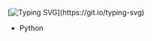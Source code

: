 [![Typing SVG](https://readme-typing-svg.herokuapp.com?font=Fira+Code&weight=900&size=29&pause=1000&width=435&lines=HIGHER+LEVEL+PROGRAMMING\(:)](https://git.io/typing-svg)

- Python
